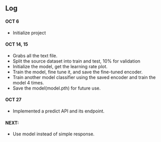 ## Log
#### OCT 6
* Initialize project

#### OCT 14, 15
* Grabs all the text file.
* Split the source dataset into train and test, 10% for validation
* Initialize the model, get the learning rate plot.
* Train the model, fine tune it, and save the fine-tuned encoder.
* Train another model classifier using the saved encoder and train the model 4 times.
* Save the model(model.pth) for future use.

#### OCT 27
* Implemented a predict API and its endpoint.

#### NEXT:
* Use model instead of simple response.